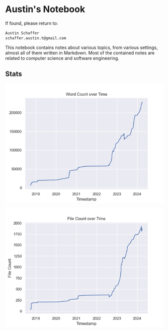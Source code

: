 # Austin's Notebook

If found, please return to:

    Austin Schaffer
    schaffer.austin.t@gmail.com

This notebook contains notes about various topics, from various settings, almost all of them written in Markdown. Most of the contained notes are related to computer science and software engineering.

## Stats

![](./.stats/rendered/wordcount.png)

![](./.stats/rendered/filecount.png)
